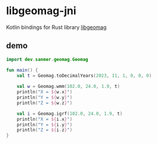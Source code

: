 # libgeomag-jni
Kotlin bindings for Rust library [libgeomag](https://github.com/SanmerDev/libgeomag)

## demo
```kotlin
import dev.sanmer.geomag.Geomag

fun main() {
    val t = Geomag.toDecimalYears(2023, 11, 1, 0, 0, 0)
    
    val w = Geomag.wmm(102.0, 24.0, 1.9, t)
    println("X = ${w.x}")
    println("Y = ${w.y}")
    println("Z = ${w.z}")

    val i = Geomag.igrf(102.0, 24.0, 1.9, t)
    println("X = ${i.x}")
    println("Y = ${i.y}")
    println("Z = ${i.z}")
}
```